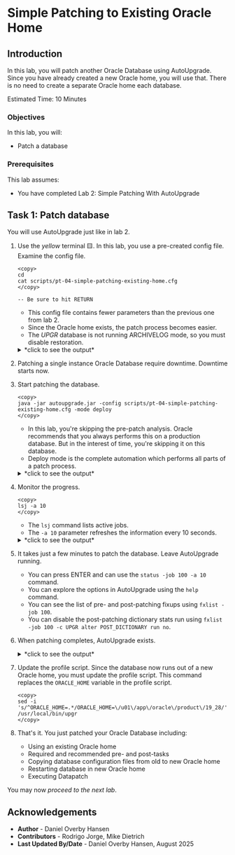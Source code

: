# Simple Patching to Existing Oracle Home

## Introduction

In this lab, you will patch another Oracle Database using AutoUpgrade. Since you have already created a new Oracle home, you will use that. There is no need to create a separate Oracle home each database. 

Estimated Time: 10 Minutes

### Objectives

In this lab, you will:

* Patch a database

### Prerequisites

This lab assumes:

- You have completed Lab 2: Simple Patching With AutoUpgrade

## Task 1: Patch database

You will use AutoUpgrade just like in lab 2. 

1. Use the *yellow* terminal 🟨. In this lab, you use a pre-created config file. Examine the config file.

    ```
    <copy>
    cd
    cat scripts/pt-04-simple-patching-existing-home.cfg
    </copy>

    -- Be sure to hit RETURN
    ```

    * This config file contains fewer parameters than the previous one from lab 2.
    * Since the Oracle home exists, the patch process becomes easier.
    * The *UPGR* database is not running ARCHIVELOG mode, so you must disable restoration.
    
    <details>
    <summary>*click to see the output*</summary>
    ``` text
    $ cat scripts/pt-04-simple-patching-existing-home.cfg
    global.autoupg_log_dir=/home/oracle/autoupgrade-patching/simple-patching-existing-home/log
    patch1.source_home=/u01/app/oracle/product/19
    patch1.target_home=/u01/app/oracle/product/19_28
    patch1.sid=UPGR
    patch1.restoration=no
    ```
    </details>    

2. Patching a single instance Oracle Database require downtime. Downtime starts now.

3. Start patching the database. 

    ```
    <copy>
    java -jar autoupgrade.jar -config scripts/pt-04-simple-patching-existing-home.cfg -mode deploy
    </copy>
    ```

    * In this lab, you're skipping the pre-patch analysis. Oracle recommends that you always performs this on a production database. But in the interest of time, you're skipping it on this database.
    * Deploy mode is the complete automation which performs all parts of a patch process. 

    <details>
    <summary>*click to see the output*</summary>
    ``` text
    $ java -jar autoupgrade.jar -config scripts/pt-04-simple-patching-existing-home.cfg -mode deploy
    AutoUpgrade 25.3.250509 launched with default internal options
    Processing config file ...
    +--------------------------------+
    | Starting AutoUpgrade execution |
    +--------------------------------+
    1 Non-CDB(s) will be processed
    Type 'help' to list console commands
    upg>
    ```
    </details>    

4. Monitor the progress.

    ```
    <copy>
    lsj -a 10
    </copy>
    ```

    * The `lsj` command lists active jobs. 
    * The `-a 10` parameter refreshes the information every 10 seconds.

    <details>
    <summary>*click to see the output*</summary>
    ``` text
    upg> lsj -a 10
    upg> +----+-------+---------+---------+-------+----------+-------+----------------+
    |Job#|DB_NAME|    STAGE|OPERATION| STATUS|START_TIME|UPDATED|         MESSAGE|
    +----+-------+---------+---------+-------+----------+-------+----------------+
    | 100|   UPGR|PREFIXUPS|EXECUTING|RUNNING|  10:09:45| 0s ago|Executing fixups|
    +----+-------+---------+---------+-------+----------+-------+----------------+
    Total jobs 1
    
    The command lsj is running every 10 seconds. PRESS ENTER TO EXIT
    ```
    </details>        

5. It takes just a few minutes to patch the database. Leave AutoUpgrade running.

    * You can press ENTER and can use the `status -job 100 -a 10` command.
    * You can explore the options in AutoUpgrade using the `help` command.
    * You can see the list of pre- and post-patching fixups using `fxlist -job 100`.
    * You can disable the post-patching dictionary stats run using `fxlist -job 100 -c UPGR alter POST_DICTIONARY run no`.

6. When patching completes, AutoUpgrade exists.    

    <details>
    <summary>*click to see the output*</summary>
    ``` text
    ....
    (output truncated)
    ....
    Job 100 completed
    ------------------- Final Summary --------------------
    Number of databases            [ 1 ]
    
    Jobs finished                  [1]
    Jobs failed                    [0]
    Jobs restored                  [0]
    Jobs pending                   [0]
    
    
    
    Please check the summary report at:
    /home/oracle/autoupgrade-patching/simple-patching-existing-home/log/cfgtoollogs/upgrade/auto/status/status.html
    /home/oracle/autoupgrade-patching/simple-patching-existing-home/log/cfgtoollogs/upgrade/auto/status/status.log
    ```
    </details>      

7. Update the profile script. Since the database now runs out of a new Oracle home, you must update the profile script. This command replaces the `ORACLE_HOME` variable in the profile script.

    ```
    <copy>
    sed -i 's/^ORACLE_HOME=.*/ORACLE_HOME=\/u01\/app\/oracle\/product\/19_28/' /usr/local/bin/upgr
    </copy>
    ``` 

11. That's it. You just patched your Oracle Database including:
    * Using an existing Oracle home
    * Required and recommended pre- and post-tasks
    * Copying database configuration files from old to new Oracle home
    * Restarting database in new Oracle home
    * Executing Datapatch

You may now *proceed to the next lab*.

## Acknowledgements

* **Author** - Daniel Overby Hansen
* **Contributors** - Rodrigo Jorge, Mike Dietrich
* **Last Updated By/Date** - Daniel Overby Hansen, August 2025